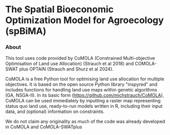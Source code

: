 # The Spatial Bioeconomic Optimization Model for Agroecology (spBiMA)

### About
This tool uses code provided by CoMOLA (Constrained Multi-objective Optimisation of Land use Allocation) (Strauch et al 2018) and COMOLA-SWAT plus OPTAIN (Strauch and Shurz et al 2024). 

CoMOLA is a free Python tool for optimising land use allocation for multiple objectives. It is based on the open source Python library "inspyred" and includes functions for handling land use maps within genetic algorithms (GA, NSGA-II). In its basic form (https://github.com/michstrauch/CoMOLA), CoMOLA can be used immediately by inputting a raster map representing status quo land use, ready-to-run models written in R, including their input data, and (optional) information on constraints.

We do not claim any originality as much of the code was already developed in CoMOLA and CoMOLA-SWATplus

